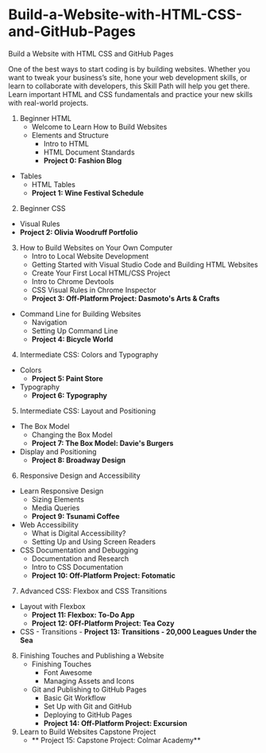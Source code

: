 # Build-a-Website-with-HTML-CSS-and-GitHub-Pages
Build a Website with HTML CSS and GitHub Pages

One of the best ways to start coding is by building websites. Whether you want to tweak your business’s site, hone your web development skills, or learn to collaborate with developers, this Skill Path will help you get there. Learn important HTML and CSS fundamentals and practice your new skills with real-world projects.

1. Beginner HTML
    - Welcome to Learn How to Build Websites
    - Elements and Structure
      - Intro to HTML
      - HTML Document Standards
      - **Project 0: Fashion Blog**
  - Tables
      - HTML Tables
      - **Project 1: Wine Festival Schedule**
2. Beginner CSS
  - Visual Rules
  - **Project 2: Olivia Woodruff Portfolio**
3. How to Build Websites on Your Own Computer
      - Intro to Local Website Development
      - Getting Started with Visual Studio Code and Building HTML Websites
      - Create Your First Local HTML/CSS Project
      - Intro to Chrome Devtools
      - CSS Visual Rules in Chrome Inspector
      - **Project 3: Off-Platform Project: Dasmoto's Arts & Crafts**
  - Command Line for Building Websites
      - Navigation
      - Setting Up Command Line
      - **Project 4: Bicycle World**
4. Intermediate CSS: Colors and Typography
  - Colors
      - **Project 5: Paint Store**
  - Typography
      - **Project 6: Typography**
5. Intermediate CSS: Layout and Positioning
  - The Box Model
      - Changing the Box Model
      - **Project 7: The Box Model: Davie's Burgers**
  - Display and Positioning
      - **Project 8: Broadway Design** 
6. Responsive Design and Accessibility
  - Learn Responsive Design
      - Sizing Elements
      - Media Queries
      - **Project 9: Tsunami Coffee**
  - Web Accessibility
      - What is Digital Accessibility?
      - Setting Up and Using Screen Readers
  - CSS Documentation and Debugging
      - Documentation and Research
      - Intro to CSS Documentation
      - **Project 10: Off-Platform Project: Fotomatic**
7. Advanced CSS: Flexbox and CSS Transitions
  - Layout with Flexbox
      - **Project 11: Flexbox: To-Do App**
      - **Project 12: OFf-Platform Project: Tea Cozy**
- CSS - Transitions
      - **Project 13: Transitions - 20,000 Leagues Under the Sea**
8. Finishing Touches and Publishing a Website
    - Finishing Touches
        - Font Awesome
        - Managing Assets and Icons
    - Git and Publishing to GitHub Pages
        - Basic Git Workflow
        - Set Up with Git and GitHub
        - Deploying to GitHub Pages
        - **Project 14: Off-Platform Project: Excursion**
9. Learn to Build Websites Capstone Project
    - ** Project 15: Capstone Project: Colmar Academy** 
